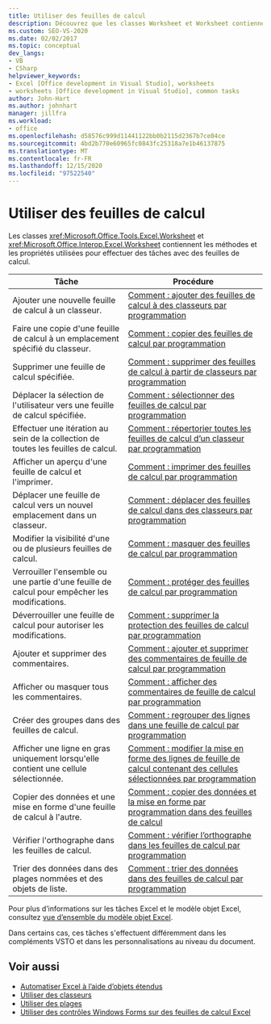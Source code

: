 ```yaml
---
title: Utiliser des feuilles de calcul
description: Découvrez que les classes Worksheet et Worksheet contiennent les méthodes et les propriétés que vous utilisez pour effectuer des tâches avec des feuilles de calcul.
ms.custom: SEO-VS-2020
ms.date: 02/02/2017
ms.topic: conceptual
dev_langs:
- VB
- CSharp
helpviewer_keywords:
- Excel [Office development in Visual Studio], worksheets
- worksheets [Office development in Visual Studio], common tasks
author: John-Hart
ms.author: johnhart
manager: jillfra
ms.workload:
- office
ms.openlocfilehash: d58576c999d11441122bb0b2115d2367b7ce04ce
ms.sourcegitcommit: 4bd2b770e60965fc0843fc25318a7e1b46137875
ms.translationtype: MT
ms.contentlocale: fr-FR
ms.lasthandoff: 12/15/2020
ms.locfileid: "97522540"
---
```

# <a name="work-with-worksheets"></a>Utiliser des feuilles de calcul
  Les classes <xref:Microsoft.Office.Tools.Excel.Worksheet> et <xref:Microsoft.Office.Interop.Excel.Worksheet> contiennent les méthodes et les propriétés utilisées pour effectuer des tâches avec des feuilles de calcul.

|Tâche|Procédure|
|----------|---------------|
|Ajouter une nouvelle feuille de calcul à un classeur.|[Comment : ajouter des feuilles de calcul à des classeurs par programmation](../vsto/how-to-programmatically-add-new-worksheets-to-workbooks.md)|
|Faire une copie d'une feuille de calcul à un emplacement spécifié du classeur.|[Comment : copier des feuilles de calcul par programmation](../vsto/how-to-programmatically-copy-worksheets.md)|
|Supprimer une feuille de calcul spécifiée.|[Comment : supprimer des feuilles de calcul à partir de classeurs par programmation](../vsto/how-to-programmatically-delete-worksheets-from-workbooks.md)|
|Déplacer la sélection de l'utilisateur vers une feuille de calcul spécifiée.|[Comment : sélectionner des feuilles de calcul par programmation](../vsto/how-to-programmatically-select-worksheets.md)|
|Effectuer une itération au sein de la collection de toutes les feuilles de calcul.|[Comment : répertorier toutes les feuilles de calcul d’un classeur par programmation](../vsto/how-to-programmatically-list-all-worksheets-in-a-workbook.md)|
|Afficher un aperçu d'une feuille de calcul et l'imprimer.|[Comment : imprimer des feuilles de calcul par programmation](../vsto/how-to-programmatically-print-worksheets.md)|
|Déplacer une feuille de calcul vers un nouvel emplacement dans un classeur.|[Comment : déplacer des feuilles de calcul dans des classeurs par programmation](../vsto/how-to-programmatically-move-worksheets-within-workbooks.md)|
|Modifier la visibilité d'une ou de plusieurs feuilles de calcul.|[Comment : masquer des feuilles de calcul par programmation](../vsto/how-to-programmatically-hide-worksheets.md)|
|Verrouiller l'ensemble ou une partie d'une feuille de calcul pour empêcher les modifications.|[Comment : protéger des feuilles de calcul par programmation](../vsto/how-to-programmatically-protect-worksheets.md)|
|Déverrouiller une feuille de calcul pour autoriser les modifications.|[Comment : supprimer la protection des feuilles de calcul par programmation](../vsto/how-to-programmatically-remove-protection-from-worksheets.md)|
|Ajouter et supprimer des commentaires.|[Comment : ajouter et supprimer des commentaires de feuille de calcul par programmation](../vsto/how-to-programmatically-add-and-delete-worksheet-comments.md)|
|Afficher ou masquer tous les commentaires.|[Comment : afficher des commentaires de feuille de calcul par programmation](../vsto/how-to-programmatically-display-worksheet-comments.md)|
|Créer des groupes dans des feuilles de calcul.|[Comment : regrouper des lignes dans une feuille de calcul par programmation](../vsto/how-to-programmatically-group-rows-in-a-worksheet.md)|
|Afficher une ligne en gras uniquement lorsqu'elle contient une cellule sélectionnée.|[Comment : modifier la mise en forme des lignes de feuille de calcul contenant des cellules sélectionnées par programmation](../vsto/how-to-programmatically-change-formatting-in-worksheet-rows-containing-selected-cells.md)|
|Copier des données et une mise en forme d'une feuille de calcul à l'autre.|[Comment : copier des données et la mise en forme par programmation dans des feuilles de calcul](../vsto/how-to-programmatically-copy-data-and-formatting-across-worksheets.md)|
|Vérifier l'orthographe dans les feuilles de calcul.|[Comment : vérifier l’orthographe dans les feuilles de calcul par programmation](../vsto/how-to-programmatically-check-spelling-in-worksheets.md)|
|Trier des données dans des plages nommées et des objets de liste.|[Comment : trier des données dans des feuilles de calcul par programmation](../vsto/how-to-programmatically-sort-data-in-worksheets.md)|

 Pour plus d’informations sur les tâches Excel et le modèle objet Excel, consultez [vue d’ensemble du modèle objet Excel](../vsto/excel-object-model-overview.md).

 Dans certains cas, ces tâches s'effectuent différemment dans les compléments VSTO et dans les personnalisations au niveau du document.

## <a name="see-also"></a>Voir aussi
- [Automatiser Excel à l’aide d’objets étendus](../vsto/automating-excel-by-using-extended-objects.md)
- [Utiliser des classeurs](../vsto/working-with-workbooks.md)
- [Utiliser des plages](../vsto/working-with-ranges.md)
- [Utiliser des contrôles Windows Forms sur des feuilles de calcul Excel](../vsto/using-windows-forms-controls-on-excel-worksheets.md)
